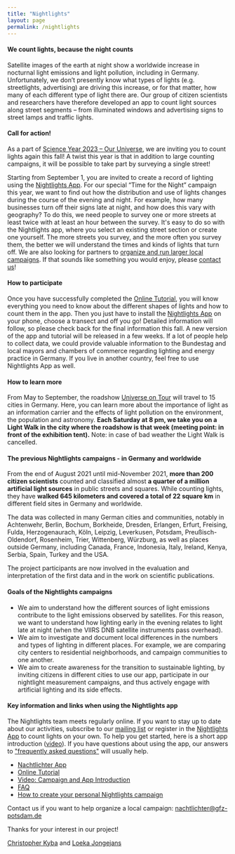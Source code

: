 ```yaml
---
title: "Nightlights"
layout: page
permalink: /nightlights
---
```


#### **We count lights, because the night counts**
Satellite images of the earth at night show a worldwide increase in nocturnal light emissions and light pollution, including in Germany. Unfortunately, we don’t presently know what types of lights (e.g. streetlights, advertising) are driving this increase, or for that matter, how many of each different type of light there are. Our group of citizen scientists and researchers have therefore developed an app to count light sources along street segments – from illuminated windows and advertising signs to street lamps and traffic lights.

#### **Call for action!**
As a part of [Science Year 2023 – Our Universe](https://www.wissenschaftsjahr.de/2023/english), we are inviting you to count lights again this fall! A twist this year is that in addition to large counting campaigns, it will be possible to take part by surveying a single street!

Starting from September 1, you are invited to create a record of lighting using the [Nightlights App](https://lichter.nachtlicht-buehne.de/). For our special “Time for the Night” campaign this year, we want to find out how the distribution and use of lights changes during the course of the evening and night. For example, how many businesses turn off their signs late at night, and how does this vary with geography? To do this, we need people to survey one or more streets at least twice with at least an hour between the survey. It's easy to do so with the Nightlights app, where you select an existing street section or create one yourself. The more streets you survey, and the more often you survey them, the better we will understand the times and kinds of lights that turn off. We are also looking for partners to [organize and run larger local campaigns](https://nachtlicht-buehne.de/assets/docs/EN_mini_Nachtlichter_campaign.pdf). If that sounds like something you would enjoy, please [contact us](mailto:nachtlichter@gfz-potsdam.de)!

#### **How to participate**
Once you have successfully completed the [Online Tutorial](https://nachtlicht-buehne.de/assets/docs/nl_tutorial_en/tutorial.html), you will know everything you need to know about the different shapes of lights and how to count them in the app. Then you just have to install the [Nightlights App](https://lichter.nachtlicht-buehne.de/) on your phone, choose a transect and off you go! Detailed information will follow, so please check back for the final information this fall. A new version of the app and tutorial will be released in a few weeks. If a lot of people help to collect data, we could provide valuable information to the Bundestag and local mayors and chambers of commerce regarding lighting and energy practice in Germany. If you live in another country, feel free to use Nightlights App as well.

#### **How to learn more** 
From May to September, the roadshow [Universe on Tour](https://www.wissenschaftsjahr.de/2023/universe-on-tour) will travel to 15 cities in Germany. Here, you can learn more about the importance of light as an information carrier and the effects of light pollution on the environment, the population and astronomy. **Each Saturday at 8 pm, we take you on a Light Walk in the city where the roadshow is that week (meeting point: in front of the exhibition tent).** Note: in case of bad weather the Light Walk is cancelled.

#### **The previous Nightlights campaigns - in Germany and worldwide**
From the end of August 2021 until mid-November 2021, **more than 200 citizen scientists** counted and classified almost **a quarter of a million artificial light sources** in public streets and squares. While counting lights, they have **walked 645 kilometers and covered a total of 22 square km** in different field sites in Germany and worldwide.

The data was collected in many German cities and communities, notably in Achtenwehr, Berlin, Bochum, Borkheide, Dresden, Erlangen, Erfurt, Freising, Fulda, Herzogenaurach, Köln, Leipzig, Leverkusen, Potsdam, Preußisch-Oldendorf, Rosenheim, Trier, Wittenberg, Würzburg, as well as places outside Germany, including Canada, France, Indonesia, Italy, Ireland, Kenya, Serbia, Spain, Turkey and the USA.

The project participants are now involved in the evaluation and interpretation of the first data and in the work on scientific publications.

#### **Goals of the Nightlights campaigns**
-	We aim to understand how the different sources of light emissions contribute to the light emissions observed by satellites. For this reason, we want to understand how lighting early in the evening relates to light late at night (when the VIIRS DNB satellite instruments pass overhead).
-	We aim to investigate and document local differences in the numbers and types of lighting in different places. For example, we are comparing city centers to residential neighborhoods, and campaign communities to one another.
-	We aim to create awareness for the transition to sustainable lighting, by inviting citizens in different cities to use our app, participate in our nightlight measurement campaigns, and thus actively engage with artificial lighting and its side effects.

#### **Key information and links when using the Nightlights app**
The Nightlights team meets regularly online. If you want to stay up to date about our activities, subscribe to our [mailing list](https://www.listserv.dfn.de/sympa/subscribe/nachtlicht-buehne) or register in the [Nightlights App](https://lichter.nachtlicht-buehne.de/) to count lights on your own. To help you get started, here is a short app introduction ([video]((https://youtu.be/kmELeomAxts))). If you have questions about using the app, our answers to ["frequently asked questions"](https://docs.google.com/document/d/1Iaj1G3uAXcaUdEQEBfNktKA9AV2gCoMHwh-mUMZ8Mtc/edit#) will usually help.

- [Nachtlichter App](https://lichter.nachtlicht-buehne.de/)
- [Online Tutorial](/assets/docs/nl_tutorial_en/tutorial.html)
- [Video: Campaign and App Introduction](https://youtu.be/kmELeomAxts)
- [FAQ](https://docs.google.com/document/d/1Iaj1G3uAXcaUdEQEBfNktKA9AV2gCoMHwh-mUMZ8Mtc/edit#)
- [How to create your personal Nightlights campaign](/assets/docs/EN_mini_Nachtlichter_campaign.pdf)

Contact us if you want to help organize a local campaign: [nachtlichter@gfz-potsdam.de](mailto:nachtlichter@gfz-potsdam.de)

Thanks for your interest in our project!

[Christopher Kyba](https://www.geographie.ruhr-uni-bochum.de/mitarbeiter/christopher_kyba_00328.html.de) and [Loeka Jongejans](https://www.geographie.ruhr-uni-bochum.de/mitarbeiter/loeka_jongejans_00388.html.de)
